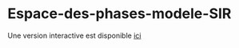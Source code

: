 # Espace-des-phases-modele-SIR
Une version interactive est disponible [ici](https://mybinder.org/v2/gh/nicolasfragar/Espace-des-phases-modele-SIR/HEAD?urlpath=voila%2Frender%2FModeleSIR.ipynb)
